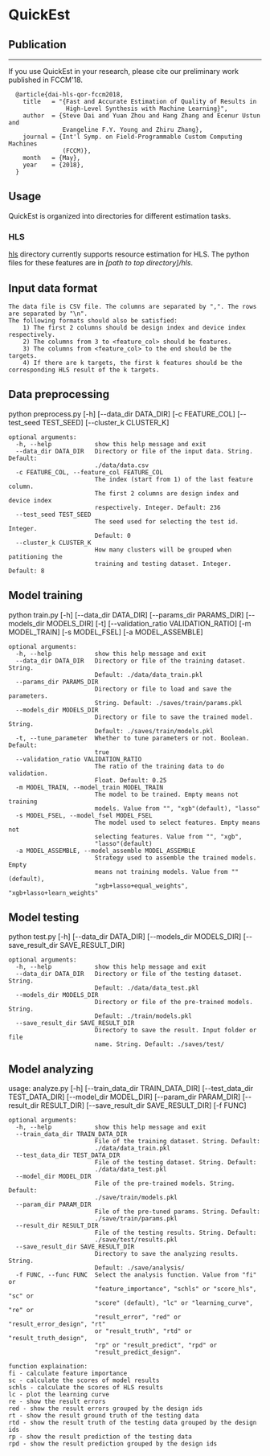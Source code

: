 # QuickEst

## Publication
--------------------------------------------------------------------------
If you use QuickEst in your research, please cite our preliminary work 
published in FCCM'18.

```
  @article{dai-hls-qor-fccm2018,
    title   = "{Fast and Accurate Estimation of Quality of Results in 
                High-Level Synthesis with Machine Learning}",
    author  = {Steve Dai and Yuan Zhou and Hang Zhang and Ecenur Ustun and 
               Evangeline F.Y. Young and Zhiru Zhang},
    journal = {Int'l Symp. on Field-Programmable Custom Computing Machines
               (FCCM)},
    month   = {May},
    year    = {2018},
  }
```
## Usage

QuickEst is organized into directories for different estimation tasks.

### HLS

[hls](./hls) directory currently supports resource estimation for HLS. 
The python files for these features are in *[path to top directory]/hls*.

## Input data format

```
The data file is CSV file. The columns are separated by ",". The rows are separated by "\n".
The following formats should also be satisfied:
    1) The first 2 columns should be design index and device index respectively.
    2) The columns from 3 to <feature_col> should be features.
    3) The columns from <feature_col> to the end should be the targets.
    4) If there are k targets, the first k features should be the corresponding HLS result of the k targets.
```


## Data preprocessing
python preprocess.py [-h] [--data_dir DATA_DIR] [-c FEATURE_COL]
                     [--test_seed TEST_SEED] [--cluster_k CLUSTER_K]

```
optional arguments:
  -h, --help            show this help message and exit
  --data_dir DATA_DIR   Directory or file of the input data. String. Default:
                        ./data/data.csv
  -c FEATURE_COL, --feature_col FEATURE_COL
                        The index (start from 1) of the last feature column.
                        The first 2 columns are design index and device index
                        respectively. Integer. Default: 236
  --test_seed TEST_SEED
                        The seed used for selecting the test id. Integer.
                        Default: 0
  --cluster_k CLUSTER_K
                        How many clusters will be grouped when patitioning the
                        training and testing dataset. Integer. Default: 8
```

## Model training
python train.py [-h] [--data_dir DATA_DIR] [--params_dir PARAMS_DIR]
                [--models_dir MODELS_DIR] [-t]
                [--validation_ratio VALIDATION_RATIO] [-m MODEL_TRAIN]
                [-s MODEL_FSEL] [-a MODEL_ASSEMBLE]

```
optional arguments:
  -h, --help            show this help message and exit
  --data_dir DATA_DIR   Directory or file of the training dataset. String.
                        Default: ./data/data_train.pkl
  --params_dir PARAMS_DIR
                        Directory or file to load and save the parameters.
                        String. Default: ./saves/train/params.pkl
  --models_dir MODELS_DIR
                        Directory or file to save the trained model. String.
                        Default: ./saves/train/models.pkl
  -t, --tune_parameter  Whether to tune parameters or not. Boolean. Default:
                        true
  --validation_ratio VALIDATION_RATIO
                        The ratio of the training data to do validation.
                        Float. Default: 0.25
  -m MODEL_TRAIN, --model_train MODEL_TRAIN
                        The model to be trained. Empty means not training
                        models. Value from "", "xgb"(default), "lasso"
  -s MODEL_FSEL, --model_fsel MODEL_FSEL
                        The model used to select features. Empty means not
                        selecting features. Value from "", "xgb",
                        "lasso"(default)
  -a MODEL_ASSEMBLE, --model_assemble MODEL_ASSEMBLE
                        Strategy used to assemble the trained models. Empty
                        means not training models. Value from ""(default),
                        "xgb+lasso+equal_weights", "xgb+lasso+learn_weights"
```

## Model testing
python test.py [-h] [--data_dir DATA_DIR] [--models_dir MODELS_DIR]
               [--save_result_dir SAVE_RESULT_DIR]

```
optional arguments:
  -h, --help            show this help message and exit
  --data_dir DATA_DIR   Directory or file of the testing dataset. String.
                        Default: ./data/data_test.pkl
  --models_dir MODELS_DIR
                        Directory or file of the pre-trained models. String.
                        Default: ./train/models.pkl
  --save_result_dir SAVE_RESULT_DIR
                        Directory to save the result. Input folder or file
                        name. String. Default: ./saves/test/
```

## Model analyzing
usage: analyze.py [-h] [--train_data_dir TRAIN_DATA_DIR]
                  [--test_data_dir TEST_DATA_DIR] [--model_dir MODEL_DIR]
                  [--param_dir PARAM_DIR] [--result_dir RESULT_DIR]
                  [--save_result_dir SAVE_RESULT_DIR] [-f FUNC]

```
optional arguments:
  -h, --help            show this help message and exit
  --train_data_dir TRAIN_DATA_DIR
                        File of the training dataset. String. Default:
                        ./data/data_train.pkl
  --test_data_dir TEST_DATA_DIR
                        File of the testing dataset. String. Default:
                        ./data/data_test.pkl
  --model_dir MODEL_DIR
                        File of the pre-trained models. String. Default:
                        ./save/train/models.pkl
  --param_dir PARAM_DIR
                        File of the pre-tuned params. String. Default:
                        ./save/train/params.pkl
  --result_dir RESULT_DIR
                        File of the testing results. String. Default:
                        ./save/test/results.pkl
  --save_result_dir SAVE_RESULT_DIR
                        Directory to save the analyzing results. String.
                        Default: ./save/analysis/
  -f FUNC, --func FUNC  Select the analysis function. Value from "fi" or
                        "feature_importance", "schls" or "score_hls", "sc" or
                        "score" (default), "lc" or "learning_curve", "re" or
                        "result_error", "red" or "result_error_design", "rt"
                        or "result_truth", "rtd" or "result_truth_design",
                        "rp" or "result_predict", "rpd" or
                        "result_predict_design".
                        
function explaination:
fi - calculate feature importance
sc - calculate the scores of model results
schls - calculate the scores of HLS results
lc - plot the learning curve
re - show the result errors
red - show the result errors grouped by the design ids
rt - show the result ground truth of the testing data
rtd - show the result truth of the testing data grouped by the design ids
rp - show the result prediction of the testing data
rpd - show the result prediction grouped by the design ids
```
